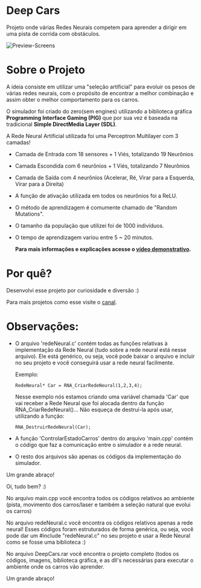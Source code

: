 # Deep Cars

Projeto onde várias Redes Neurais competem para aprender a dirigir em uma pista de corrida com obstáculos.

![Preview-Screens](https://github.com/JVictorDias/DeepCars/blob/master/preview.gif)

# Sobre o Projeto

  A ideia consiste em utilizar uma "seleção artificial" para evoluir os pesos de várias redes neurais, com o propósito de encontrar a melhor combinação e assim obter o melhor comportamento para os carros.

  O simulador foi criado do zero(sem engines) utilizando a biblioteca gráfica **Programming Interface Gaming (PIG)** que por sua vez é baseada na tradicional **Simple DirectMedia Layer (SDL)**.
  
  A Rede Neural Artificial utilizada foi uma Perceptron Multilayer com 3 camadas!

  - Camada de Entrada com 18 sensores + 1 Viés, totalizando 19 Neurônios
  - Camada Escondida com 6 neurônios + 1 Viés, totalizando 7 Neurônios
  - Camada de Saída com 4 neurônios (Acelerar, Ré, Virar para a Esquerda, Virar para a Direita)
  - A função de ativação utilizada em todos os neurônios foi a ReLU.
  - O método de aprendizagem é comumente chamado de "Random Mutations".
  - O tamanho da população que utilizei foi de 1000 indivíduos.
  - O tempo de aprendizagem variou entre 5 ~ 20 minutos.

      **Para mais informações e explicações acesse o [vídeo demonstrativo](https://www.youtube.com/watch?v=gnfkfUQvKDw).** 

# Por quê?

  Desenvolvi esse projeto por curiosidade e diversão :)
  
  Para mais projetos como esse visite o [canal](https://www.youtube.com/watch?v=NZlIYr1slAk).


# Observações:

- O arquivo 'redeNeural.c' contém todas as funções relativas à implementação da Rede Neural (tudo sobre a rede neural está nesse arquivo).
  Ele está genérico, ou seja, você pode baixar o arquivo e incluir no seu projeto e você conseguirá usar a rede neural facilmente.
    
    Exemplo:  
    ```
    RedeNeural* Car = RNA_CriarRedeNeural(1,2,3,4);
    ```          
    Nesse exemplo nós estamos criando uma variável chamada 'Car' que vai receber a Rede Neural que foi alocada dentro da função RNA_CriarRedeNeural()... Não esqueça de destruí-la após usar, utilizando a função: 
    ```
    RNA_DestruirRedeNeural(Car);
     ```      
- A função 'ControlarEstadoCarros' dentro do arquivo 'main.cpp' contém o código que faz a comunicação entre o simulador e a rede neural.
- O resto dos arquivos são apenas os códigos da implementação do simulador.

Um grande abraço!





Oi, tudo bem? :)

No arquivo main.cpp você encontra todos os códigos relativos ao ambiente (pista, movimento dos carros/laser e também a seleção natural que evolui os carros)

No arquivo redeNeural.c você encontra os códigos relativos apenas a rede neural! Esses códigos foram estruturados de forma genérica, ou seja, você pode dar um #include "redeNeural.c" no seu projeto e usar a Rede Neural como se fosse uma biblioteca :)

No arquivo DeepCars.rar você encontra o projeto completo (todos os códigos, imagens, biblioteca gráfica, e as dll's necessárias para executar o ambiente onde os carros vão aprender.

Um grande abraço!


